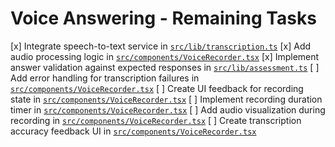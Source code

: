 # Voice Answering - Remaining Tasks

[x] Integrate speech-to-text service in [`src/lib/transcription.ts`](src/lib/transcription.ts)
[x] Add audio processing logic in [`src/components/VoiceRecorder.tsx`](src/components/VoiceRecorder.tsx)
[x] Implement answer validation against expected responses in [`src/lib/assessment.ts`](src/lib/assessment.ts)
[ ] Add error handling for transcription failures in [`src/components/VoiceRecorder.tsx`](src/components/VoiceRecorder.tsx)
[ ] Create UI feedback for recording state in [`src/components/VoiceRecorder.tsx`](src/components/VoiceRecorder.tsx)
[ ] Implement recording duration timer in [`src/components/VoiceRecorder.tsx`](src/components/VoiceRecorder.tsx)
[ ] Add audio visualization during recording in [`src/components/VoiceRecorder.tsx`](src/components/VoiceRecorder.tsx)
[ ] Create transcription accuracy feedback UI in [`src/components/VoiceRecorder.tsx`](src/components/VoiceRecorder.tsx)